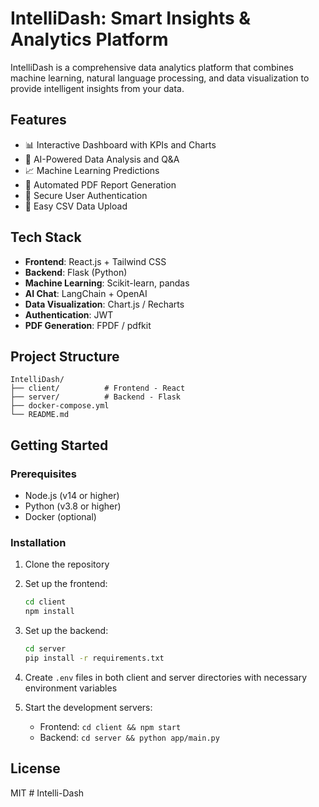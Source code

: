 # IntelliDash: Smart Insights & Analytics Platform

IntelliDash is a comprehensive data analytics platform that combines machine learning, natural language processing, and data visualization to provide intelligent insights from your data.

## Features

- 📊 Interactive Dashboard with KPIs and Charts
- 🤖 AI-Powered Data Analysis and Q&A
- 📈 Machine Learning Predictions
- 📄 Automated PDF Report Generation
- 🔐 Secure User Authentication
- 📁 Easy CSV Data Upload

## Tech Stack

- **Frontend**: React.js + Tailwind CSS
- **Backend**: Flask (Python)
- **Machine Learning**: Scikit-learn, pandas
- **AI Chat**: LangChain + OpenAI
- **Data Visualization**: Chart.js / Recharts
- **Authentication**: JWT
- **PDF Generation**: FPDF / pdfkit

## Project Structure

```
IntelliDash/
├── client/          # Frontend - React
├── server/          # Backend - Flask
├── docker-compose.yml
└── README.md
```

## Getting Started

### Prerequisites

- Node.js (v14 or higher)
- Python (v3.8 or higher)
- Docker (optional)

### Installation

1. Clone the repository
2. Set up the frontend:
   ```bash
   cd client
   npm install
   ```

3. Set up the backend:
   ```bash
   cd server
   pip install -r requirements.txt
   ```

4. Create `.env` files in both client and server directories with necessary environment variables

5. Start the development servers:
   - Frontend: `cd client && npm start`
   - Backend: `cd server && python app/main.py`

## License

MIT # Intelli-Dash
